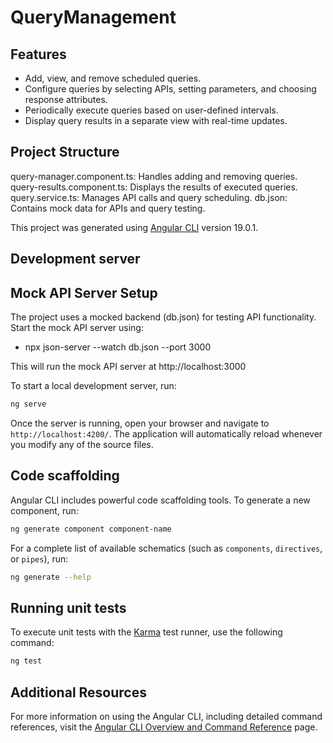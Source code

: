 # QueryManagement

## Features
* Add, view, and remove scheduled queries.
* Configure queries by selecting APIs, setting parameters, and choosing response attributes.
* Periodically execute queries based on user-defined intervals.
* Display query results in a separate view with real-time updates.

## Project Structure
query-manager.component.ts: Handles adding and removing queries.
query-results.component.ts: Displays the results of executed queries.
query.service.ts: Manages API calls and query scheduling.
db.json: Contains mock data for APIs and query testing.

This project was generated using [Angular CLI](https://github.com/angular/angular-cli) version 19.0.1.


## Development server

## Mock API Server Setup
The project uses a mocked backend (db.json) for testing API functionality. Start the mock API server using:

 * npx json-server --watch db.json --port 3000

 This will run the mock API server at http://localhost:3000


To start a local development server, run:

```bash
ng serve
```

Once the server is running, open your browser and navigate to `http://localhost:4200/`. The application will automatically reload whenever you modify any of the source files.

## Code scaffolding

Angular CLI includes powerful code scaffolding tools. To generate a new component, run:

```bash
ng generate component component-name
```

For a complete list of available schematics (such as `components`, `directives`, or `pipes`), run:

```bash
ng generate --help
```

## Running unit tests

To execute unit tests with the [Karma](https://karma-runner.github.io) test runner, use the following command:

```bash
ng test
```


## Additional Resources

For more information on using the Angular CLI, including detailed command references, visit the [Angular CLI Overview and Command Reference](https://angular.dev/tools/cli) page.
